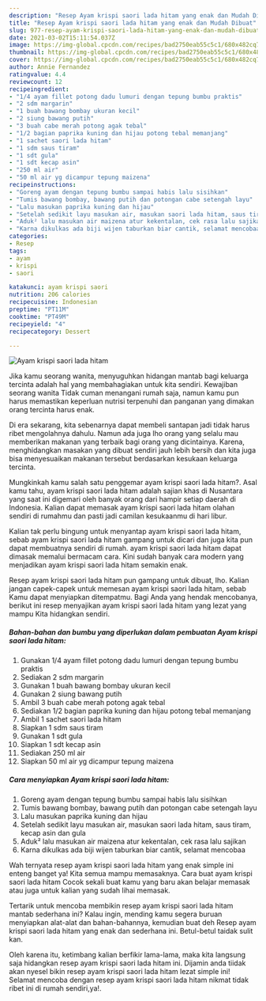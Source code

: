 ```yaml
---
description: "Resep Ayam krispi saori lada hitam yang enak dan Mudah Dibuat"
title: "Resep Ayam krispi saori lada hitam yang enak dan Mudah Dibuat"
slug: 977-resep-ayam-krispi-saori-lada-hitam-yang-enak-dan-mudah-dibuat
date: 2021-03-02T15:11:54.037Z
image: https://img-global.cpcdn.com/recipes/bad2750eab55c5c1/680x482cq70/ayam-krispi-saori-lada-hitam-foto-resep-utama.jpg
thumbnail: https://img-global.cpcdn.com/recipes/bad2750eab55c5c1/680x482cq70/ayam-krispi-saori-lada-hitam-foto-resep-utama.jpg
cover: https://img-global.cpcdn.com/recipes/bad2750eab55c5c1/680x482cq70/ayam-krispi-saori-lada-hitam-foto-resep-utama.jpg
author: Annie Fernandez
ratingvalue: 4.4
reviewcount: 12
recipeingredient:
- "1/4 ayam fillet potong dadu lumuri dengan tepung bumbu praktis"
- "2 sdm margarin"
- "1 buah bawang bombay ukuran kecil"
- "2 siung bawang putih"
- "3 buah cabe merah potong agak tebal"
- "1/2 bagian paprika kuning dan hijau potong tebal memanjang"
- "1 sachet saori lada hitam"
- "1 sdm saus tiram"
- "1 sdt gula"
- "1 sdt kecap asin"
- "250 ml air"
- "50 ml air yg dicampur tepung maizena"
recipeinstructions:
- "Goreng ayam dengan tepung bumbu sampai habis lalu sisihkan"
- "Tumis bawang bombay, bawang putih dan potongan cabe setengah layu"
- "Lalu masukan paprika kuning dan hijau"
- "Setelah sedikit layu masukan air, masukan saori lada hitam, saus tiram, kecap asin dan gula"
- "Aduk² lalu masukan air maizena atur kekentalan, cek rasa lalu sajikan"
- "Karna dikulkas ada biji wijen taburkan biar cantik, selamat mencobaa"
categories:
- Resep
tags:
- ayam
- krispi
- saori

katakunci: ayam krispi saori 
nutrition: 206 calories
recipecuisine: Indonesian
preptime: "PT11M"
cooktime: "PT49M"
recipeyield: "4"
recipecategory: Dessert

---
```



![Ayam krispi saori lada hitam](https://img-global.cpcdn.com/recipes/bad2750eab55c5c1/680x482cq70/ayam-krispi-saori-lada-hitam-foto-resep-utama.jpg)

Jika kamu seorang wanita, menyuguhkan hidangan mantab bagi keluarga tercinta adalah hal yang membahagiakan untuk kita sendiri. Kewajiban seorang  wanita Tidak cuman menangani rumah saja, namun kamu pun harus memastikan keperluan nutrisi terpenuhi dan panganan yang dimakan orang tercinta harus enak.

Di era  sekarang, kita sebenarnya dapat membeli santapan jadi tidak harus ribet mengolahnya dahulu. Namun ada juga lho orang yang selalu mau memberikan makanan yang terbaik bagi orang yang dicintainya. Karena, menghidangkan masakan yang dibuat sendiri jauh lebih bersih dan kita juga bisa menyesuaikan makanan tersebut berdasarkan kesukaan keluarga tercinta. 



Mungkinkah kamu salah satu penggemar ayam krispi saori lada hitam?. Asal kamu tahu, ayam krispi saori lada hitam adalah sajian khas di Nusantara yang saat ini digemari oleh banyak orang dari hampir setiap daerah di Indonesia. Kalian dapat memasak ayam krispi saori lada hitam olahan sendiri di rumahmu dan pasti jadi camilan kesukaanmu di hari libur.

Kalian tak perlu bingung untuk menyantap ayam krispi saori lada hitam, sebab ayam krispi saori lada hitam gampang untuk dicari dan juga kita pun dapat membuatnya sendiri di rumah. ayam krispi saori lada hitam dapat dimasak memalui bermacam cara. Kini sudah banyak cara modern yang menjadikan ayam krispi saori lada hitam semakin enak.

Resep ayam krispi saori lada hitam pun gampang untuk dibuat, lho. Kalian jangan capek-capek untuk memesan ayam krispi saori lada hitam, sebab Kamu dapat menyiapkan ditempatmu. Bagi Anda yang hendak mencobanya, berikut ini resep menyajikan ayam krispi saori lada hitam yang lezat yang mampu Kita hidangkan sendiri.

<!--inarticleads1-->

##### Bahan-bahan dan bumbu yang diperlukan dalam pembuatan Ayam krispi saori lada hitam:

1. Gunakan 1/4 ayam fillet potong dadu lumuri dengan tepung bumbu praktis
1. Sediakan 2 sdm margarin
1. Gunakan 1 buah bawang bombay ukuran kecil
1. Gunakan 2 siung bawang putih
1. Ambil 3 buah cabe merah potong agak tebal
1. Sediakan 1/2 bagian paprika kuning dan hijau potong tebal memanjang
1. Ambil 1 sachet saori lada hitam
1. Siapkan 1 sdm saus tiram
1. Gunakan 1 sdt gula
1. Siapkan 1 sdt kecap asin
1. Sediakan 250 ml air
1. Siapkan 50 ml air yg dicampur tepung maizena




<!--inarticleads2-->

##### Cara menyiapkan Ayam krispi saori lada hitam:

1. Goreng ayam dengan tepung bumbu sampai habis lalu sisihkan
1. Tumis bawang bombay, bawang putih dan potongan cabe setengah layu
1. Lalu masukan paprika kuning dan hijau
1. Setelah sedikit layu masukan air, masukan saori lada hitam, saus tiram, kecap asin dan gula
1. Aduk² lalu masukan air maizena atur kekentalan, cek rasa lalu sajikan
1. Karna dikulkas ada biji wijen taburkan biar cantik, selamat mencobaa




Wah ternyata resep ayam krispi saori lada hitam yang enak simple ini enteng banget ya! Kita semua mampu memasaknya. Cara buat ayam krispi saori lada hitam Cocok sekali buat kamu yang baru akan belajar memasak atau juga untuk kalian yang sudah lihai memasak.

Tertarik untuk mencoba membikin resep ayam krispi saori lada hitam mantab sederhana ini? Kalau ingin, mending kamu segera buruan menyiapkan alat-alat dan bahan-bahannya, kemudian buat deh Resep ayam krispi saori lada hitam yang enak dan sederhana ini. Betul-betul taidak sulit kan. 

Oleh karena itu, ketimbang kalian berfikir lama-lama, maka kita langsung saja hidangkan resep ayam krispi saori lada hitam ini. Dijamin anda tiidak akan nyesel bikin resep ayam krispi saori lada hitam lezat simple ini! Selamat mencoba dengan resep ayam krispi saori lada hitam nikmat tidak ribet ini di rumah sendiri,ya!.


